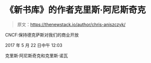 # 《新书库》的作者克里斯·阿尼斯奇克

> 原文：<https://thenewstack.io/author/chris-aniszczyk/>

CNCF:保持德克萨斯对我们的商业开放

2017 年 5 月 22 日中午 12:03

克里斯·阿尼斯奇克和克里斯·诺瓦